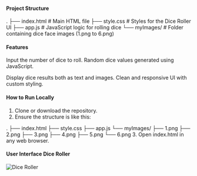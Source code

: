 #### Project Structure
.
├── index.html      # Main HTML file
├── style.css       # Styles for the Dice Roller UI
├── app.js          # JavaScript logic for rolling dice
└── myImages/       # Folder containing dice face images (1.png to 6.png)

####  Features

Input the number of dice to roll.
Random dice values generated using JavaScript.

Display dice results both as text and images.
Clean and responsive UI with custom styling.


#### How to Run Locally

1. Clone or download the repository.
2. Ensure the structure is like this:

.
├── index.html
├── style.css
├── app.js
└── myImages/
    ├── 1.png
    ├── 2.png
    ├── 3.png
    ├── 4.png
    ├── 5.png
    └── 6.png
3. Open index.html in any web browser.


#### User Interface Dice Roller
![Dice Roller](C:\Users\shubhi\Desktop\diceRoller\SS_of_UI.png)
